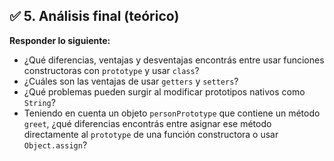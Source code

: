 ## ✅ 5. Análisis final (teórico)

**Responder lo siguiente:**

- ¿Qué diferencias, ventajas y desventajas encontrás entre usar funciones constructoras con `prototype` y usar `class`?
- ¿Cuáles son las ventajas de usar `getters` y `setters`?
- ¿Qué problemas pueden surgir al modificar prototipos nativos como `String`?
- Teniendo en cuenta un objeto `personPrototype` que contiene un método `greet`, ¿qué diferencias encontrás entre asignar ese método directamente al `prototype` de una función constructora o usar `Object.assign`?


